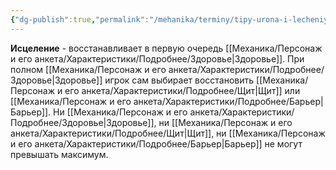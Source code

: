 ```yaml
---
{"dg-publish":true,"permalink":"/mehanika/terminy/tipy-urona-i-lecheniya/podrobnee/isczelenie/"}
---
```


**Исцеление** - восстанавливает в первую очередь [[Механика/Персонаж и его анкета/Характеристики/Подробнее/Здоровье\|Здоровье]]. При полном [[Механика/Персонаж и его анкета/Характеристики/Подробнее/Здоровье\|Здоровье]] игрок сам выбирает восстановить [[Механика/Персонаж и его анкета/Характеристики/Подробнее/Щит\|Щит]] или [[Механика/Персонаж и его анкета/Характеристики/Подробнее/Барьер\|Барьер]]. Ни [[Механика/Персонаж и его анкета/Характеристики/Подробнее/Здоровье\|Здоровье]], ни [[Механика/Персонаж и его анкета/Характеристики/Подробнее/Щит\|Щит]], ни [[Механика/Персонаж и его анкета/Характеристики/Подробнее/Барьер\|Барьер]] не могут превышать максимум. 